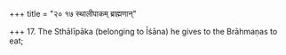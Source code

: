 +++
title = "२० १७ स्थालीपाकम् ब्राह्मणान्"

+++
17. The Sthālīpāka (belonging to Īśāna) he gives to the Brāhmaṇas to eat;
